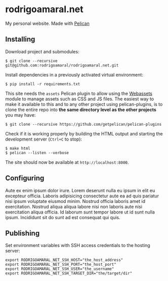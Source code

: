 # rodrigoamaral.net

My personal website. Made with [Pelican](http://getpelican.com)

## Installing

Download project and submodules:

    $ git clone --recursive git@github.com:rodrigoamaral/rodrigoamaral.net.git

Install dependencies in a previously activated virtual environment:

    $ pip install -r requirements.txt

This site needs the `assets` Pelican plugin to allow using the [Webassets](https://github.com/miracle2k/webassets) module to manage assets such as CSS and JS files. The easiest way to make it available to this and to any other project using pelican-plugins, is to clone the entire repo into **the same directory level as the other projects** you may have:

    $ git clone --recursive https://github.com/getpelican/pelican-plugins

Check if it is working properly by building the HTML output and starting the development server (`Ctrl+C` to stop):

    $ make html
    $ pelican --listen --verbose

The site should now be available at `http://localhost:8000`.

## Configuring

Aute ex enim ipsum dolor irure. Lorem deserunt nulla eu ipsum in elit eu excepteur officia. Laboris adipisicing consectetur aute ea ad quis pariatur nisi ipsum voluptate eiusmod minim. Nostrud officia laboris amet id exercitation. Nostrud aliqua aliqua labore nisi non laboris aute nisi exercitation aliqua officia. Id laborum sunt tempor labore ut id sunt nulla ipsum. Incididunt sit do sunt ad est consequat qui quis.

## Publishing

Set environment variables with SSH access credentials to the hosting server:

    export RODRIGOAMARAL_NET_SSH_HOST="the_host_address"
    export RODRIGOAMARAL_NET_SSH_PORT="the_host_port"
    export RODRIGOAMARAL_NET_SSH_USER="the_username"
    export RODRIGOAMARAL_NET_SSH_TARGET_DIR="the/target/dir"